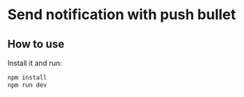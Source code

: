 # Send notification with push bullet

## How to use

Install it and run:

```bash
npm install
npm run dev
```

